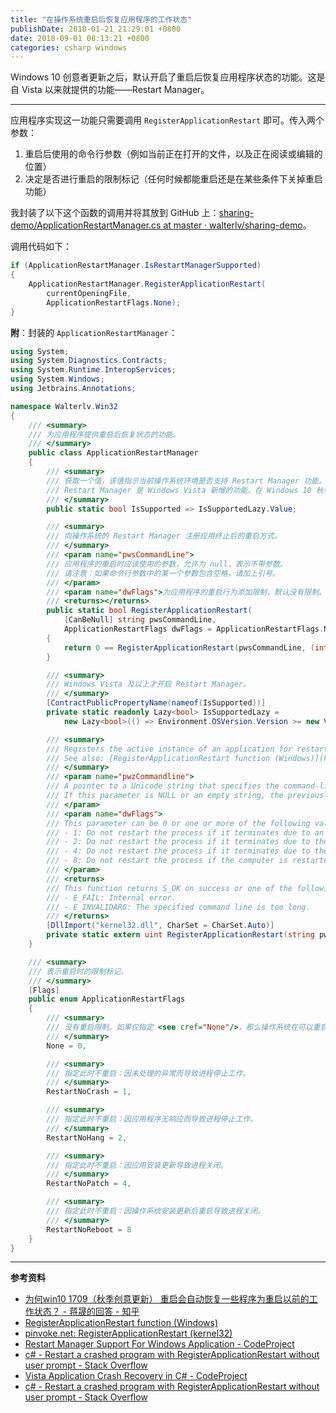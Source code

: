 ```yaml
---
title: "在操作系统重启后恢复应用程序的工作状态"
publishDate: 2018-01-21 21:29:01 +0800
date: 2018-09-01 08:13:21 +0800
categories: csharp windows
---
```


Windows 10 创意者更新之后，默认开启了重启后恢复应用程序状态的功能。这是自 Vista 以来就提供的功能——Restart Manager。

---

应用程序实现这一功能只需要调用 `RegisterApplicationRestart` 即可。传入两个参数：

1. 重启后使用的命令行参数（例如当前正在打开的文件，以及正在阅读或编辑的位置）
1. 决定是否进行重启的限制标记（任何时候都能重启还是在某些条件下关掉重启功能）

我封装了以下这个函数的调用并将其放到 GitHub 上：[sharing-demo/ApplicationRestartManager.cs at master · walterlv/sharing-demo](https://github.com/walterlv/sharing-demo/blob/master/src/Walterlv.Demo.WPF/Utils/Windows/Interop/ApplicationRestartManager.cs)。

调用代码如下：

```csharp
if (ApplicationRestartManager.IsRestartManagerSupported)
{
    ApplicationRestartManager.RegisterApplicationRestart(
        currentOpeningFile,
        ApplicationRestartFlags.None);
}
```

**附**：封装的 `ApplicationRestartManager`：

```csharp
using System;
using System.Diagnostics.Contracts;
using System.Runtime.InteropServices;
using System.Windows;
using Jetbrains.Annotations;

namespace Walterlv.Win32
{
    /// <summary>
    /// 为应用程序提供重启后恢复状态的功能。
    /// </summary>
    public class ApplicationRestartManager
    {
        /// <summary>
        /// 获取一个值，该值指示当前操作系统环境是否支持 Restart Manager 功能。
        /// Restart Manager 是 Windows Vista 新增的功能。在 Windows 10 秋季创意者更新之后，默认开启了 EWX_RESTARTAPPS。
        /// </summary>
        public static bool IsSupported => IsSupportedLazy.Value;

        /// <summary>
        /// 向操作系统的 Restart Manager 注册应用终止后的重启方式。
        /// </summary>
        /// <param name="pwsCommandLine">
        /// 应用程序的重启时应该使用的参数，允许为 null，表示不带参数。
        /// 请注意：如果命令行参数中的某一个参数包含空格，请加上引号。
        /// </param>
        /// <param name="dwFlags">为应用程序的重启行为添加限制，默认没有限制。</param>
        /// <returns></returns>
        public static bool RegisterApplicationRestart(
            [CanBeNull] string pwsCommandLine,
            ApplicationRestartFlags dwFlags = ApplicationRestartFlags.None)
        {
            return 0 == RegisterApplicationRestart(pwsCommandLine, (int) dwFlags);
        }

        /// <summary>
        /// Windows Vista 及以上才开启 Restart Manager。
        /// </summary>
        [ContractPublicPropertyName(nameof(IsSupported))]
        private static readonly Lazy<bool> IsSupportedLazy =
            new Lazy<bool>(() => Environment.OSVersion.Version >= new Version(6, 0));

        /// <summary>
        /// Registers the active instance of an application for restart.
        /// See also: [RegisterApplicationRestart function (Windows)](https://msdn.microsoft.com/en-us/library/windows/desktop/aa373347)
        /// </summary>
        /// <param name="pwzCommandline">
        /// A pointer to a Unicode string that specifies the command-line arguments for the application when it is restarted. The maximum size of the command line that you can specify is RESTART_MAX_CMD_LINE characters. Do not include the name of the executable in the command line; this function adds it for you.
        /// If this parameter is NULL or an empty string, the previously registered command line is removed. If the argument contains spaces, use quotes around the argument.
        /// </param>
        /// <param name="dwFlags">
        /// This parameter can be 0 or one or more of the following values:
        /// - 1: Do not restart the process if it terminates due to an unhandled exception.
        /// - 2: Do not restart the process if it terminates due to the application not responding.
        /// - 4: Do not restart the process if it terminates due to the installation of an update.
        /// - 8: Do not restart the process if the computer is restarted as the result of an update.
        /// </param>
        /// <returns>
        /// This function returns S_OK on success or one of the following error codes.
        /// - E_FAIL: Internal error.
        /// - E_INVALIDARG: The specified command line is too long.
        /// </returns>
        [DllImport("kernel32.dll", CharSet = CharSet.Auto)]
        private static extern uint RegisterApplicationRestart(string pwzCommandline, int dwFlags);
    }

    /// <summary>
    /// 表示重启时的限制标记。
    /// </summary>
    [Flags]
    public enum ApplicationRestartFlags
    {
        /// <summary>
        /// 没有重启限制。如果仅指定 <see cref="None"/>，那么操作系统在可以重启应用程序的时候都会重启应用。
        /// </summary>
        None = 0,

        /// <summary>
        /// 指定此时不重启：因未处理的异常而导致进程停止工作。
        /// </summary>
        RestartNoCrash = 1,

        /// <summary>
        /// 指定此时不重启：因应用程序无响应而导致进程停止工作。
        /// </summary>
        RestartNoHang = 2,

        /// <summary>
        /// 指定此时不重启：因应用安装更新导致进程关闭。
        /// </summary>
        RestartNoPatch = 4,

        /// <summary>
        /// 指定此时不重启：因操作系统安装更新后重启导致进程关闭。
        /// </summary>
        RestartNoReboot = 8
    }
}
```

---

**参考资料**

- [为何win10 1709（秋季创意更新） 重启会自动恢复一些程序为重启以前的工作状态？ - 蒋晟的回答 - 知乎](https://www.zhihu.com/question/67645160/answer/266972518)
- [RegisterApplicationRestart function (Windows)](https://msdn.microsoft.com/en-us/library/windows/desktop/aa373347)
- [pinvoke.net: RegisterApplicationRestart (kernel32)](http://www.pinvoke.net/default.aspx/kernel32.RegisterApplicationRestart)
- [Restart Manager Support For Windows Application - CodeProject](https://www.codeproject.com/Articles/772868/Restart-Manager-Support-For-Windows-Application)
- [c# - Restart a crashed program with RegisterApplicationRestart without user prompt - Stack Overflow](https://stackoverflow.com/q/32520036/6233938)
- [Vista Application Crash Recovery in C# - CodeProject](https://www.codeproject.com/Articles/17024/Vista-Application-Crash-Recovery-in-C)
- [c# - Restart a crashed program with RegisterApplicationRestart without user prompt - Stack Overflow](https://stackoverflow.com/q/32520036/6233938)
